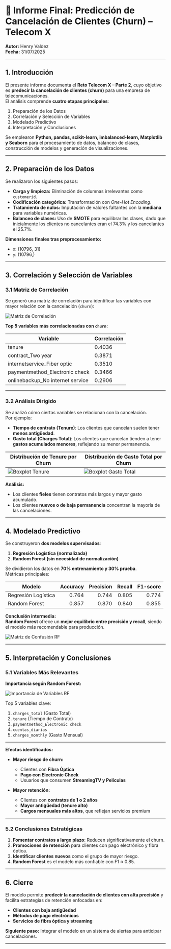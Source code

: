 # 📑 Informe Final: Predicción de Cancelación de Clientes (Churn) – Telecom X
**Autor:** Henry Valdez  
**Fecha:** 31/07/2025

---

## 1. Introducción

El presente informe documenta el **Reto Telecom X – Parte 2**, cuyo objetivo es **predecir la cancelación de clientes (churn)** para una empresa de telecomunicaciones.  
El análisis comprende **cuatro etapas principales**:

1. Preparación de los Datos  
2. Correlación y Selección de Variables  
3. Modelado Predictivo  
4. Interpretación y Conclusiones  

Se emplearon **Python, pandas, scikit-learn, imbalanced-learn, Matplotlib y Seaborn** para el procesamiento de datos, balanceo de clases, construcción de modelos y generación de visualizaciones.

---

## 2. Preparación de los Datos

Se realizaron los siguientes pasos:

- **Carga y limpieza:** Eliminación de columnas irrelevantes como `customerid`.  
- **Codificación categórica:** Transformación con *One-Hot Encoding*.  
- **Tratamiento de nulos:** Imputación de valores faltantes con la **mediana** para variables numéricas.  
- **Balanceo de clases:** Uso de **SMOTE** para equilibrar las clases, dado que inicialmente los clientes no cancelantes eran el 74.3% y los cancelantes el 25.7%.  

**Dimensiones finales tras preprocesamiento:**

- `X`: (10796, 31)  
- `y`: (10796,)  

---

## 3. Correlación y Selección de Variables

### 3.1 Matriz de Correlación

Se generó una matriz de correlación para identificar las variables con mayor relación con la cancelación (`churn`):

![Matriz de Correlación](images/correlacion_heatmap.png)

**Top 5 variables más correlacionadas con `churn`:**

| Variable                           | Correlación |
|------------------------------------|-------------|
| tenure                              | 0.4036 |
| contract_Two year                   | 0.3871 |
| internetservice_Fiber optic         | 0.3510 |
| paymentmethod_Electronic check      | 0.3466 |
| onlinebackup_No internet service    | 0.2906 |

---

### 3.2 Análisis Dirigido

Se analizó cómo ciertas variables se relacionan con la cancelación.  
Por ejemplo:

- **Tiempo de contrato (Tenure)**: Los clientes que cancelan suelen tener **menos antigüedad**.  
- **Gasto total (Charges Total)**: Los clientes que cancelan tienden a tener **gastos acumulados menores**, reflejando su menor permanencia.

| Distribución de Tenure por Churn | Distribución de Gasto Total por Churn |
|---------------------------------|--------------------------------------|
| ![Boxplot Tenure](images/boxplot_tenure.png) | ![Boxplot Gasto Total](images/boxplot_chargestotal.png) |

**Análisis:**

- Los clientes **fieles** tienen contratos más largos y mayor gasto acumulado.  
- Los clientes **nuevos o de baja permanencia** concentran la mayoría de las cancelaciones.

---

## 4. Modelado Predictivo

Se construyeron **dos modelos supervisados**:

1. **Regresión Logística (normalizada)**  
2. **Random Forest (sin necesidad de normalización)**

Se dividieron los datos en **70% entrenamiento y 30% prueba**.  
Métricas principales:

| Modelo                 | Accuracy | Precision | Recall | F1-score |
|------------------------|---------:|---------:|------:|--------:|
| Regresión Logística    | 0.764    | 0.744    | 0.805 | 0.774 |
| Random Forest          | 0.857    | 0.870    | 0.840 | 0.855 |

**Conclusión intermedia:**  
**Random Forest** ofrece un **mejor equilibrio entre precisión y recall**, siendo el modelo más recomendable para producción.

![Matriz de Confusión RF](images/matriz_confusion_rf.png)

---

## 5. Interpretación y Conclusiones

### 5.1 Variables Más Relevantes

**Importancia según Random Forest:**

![Importancia de Variables RF](images/rf_feature_importance.png)

Top 5 variables clave:

1. `charges_total` (Gasto Total)  
2. `tenure` (Tiempo de Contrato)  
3. `paymentmethod_Electronic check`  
4. `cuentas_diarias`  
5. `charges_monthly` (Gasto Mensual)

---

**Efectos identificados:**

- **Mayor riesgo de churn:**  
  - Clientes con **Fibra Óptica**  
  - **Pago con Electronic Check**  
  - Usuarios que consumen **StreamingTV y Películas**

- **Mayor retención:**  
  - Clientes con **contratos de 1 o 2 años**  
  - **Mayor antigüedad (tenure alto)**  
  - **Cargos mensuales más altos**, que reflejan servicios premium

---

### 5.2 Conclusiones Estratégicas

1. **Fomentar contratos a largo plazo**: Reducen significativamente el churn.  
2. **Promociones de retención** para clientes con pago electrónico y fibra óptica.  
3. **Identificar clientes nuevos** como el grupo de mayor riesgo.  
4. **Random Forest** es el modelo más confiable con F1 ≈ 0.85.

---

## 6. Cierre

El modelo permite **predecir la cancelación de clientes con alta precisión** y facilita estrategias de retención enfocadas en:

- **Clientes con baja antigüedad**  
- **Métodos de pago electrónicos**  
- **Servicios de fibra óptica y streaming**

**Siguiente paso:** Integrar el modelo en un sistema de alertas para anticipar cancelaciones.

---
